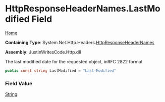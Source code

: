 # HttpResponseHeaderNames\.LastModified Field

[Home](../../../../README.md)

**Containing Type**: System\.Net\.Http\.Headers\.[HttpResponseHeaderNames](../README.md)

**Assembly**: JustinWritesCode\.Http\.dll

  
The last modified date for the requested object, inRFC 2822 format

```csharp
public const string LastModified = "Last-Modified"
```

### Field Value

[String](https://docs.microsoft.com/en-us/dotnet/api/system.string)

